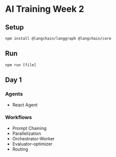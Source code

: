 # AI Training Week 2
## Setup
`npm install @langchain/langgraph @langchain/core`

## Run
`npm run [file]`

## Day 1
### Agents
- React Agent
### Workflows
- Prompt Chaining
- Parallelization
- Orchestrator-Worker
- Evaluator-optimizer
- Routing